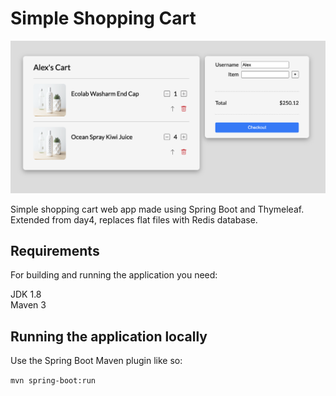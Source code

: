 
 # Simple Shopping Cart

 ![Overview](screenshots/ss1.png?raw=true)

 Simple shopping cart web app made using Spring Boot and Thymeleaf. Extended from day4, replaces flat files with Redis database.

## Requirements
For building and running the application you need:

JDK 1.8<br>
Maven 3

## Running the application locally
Use the Spring Boot Maven plugin like so:

`mvn spring-boot:run`